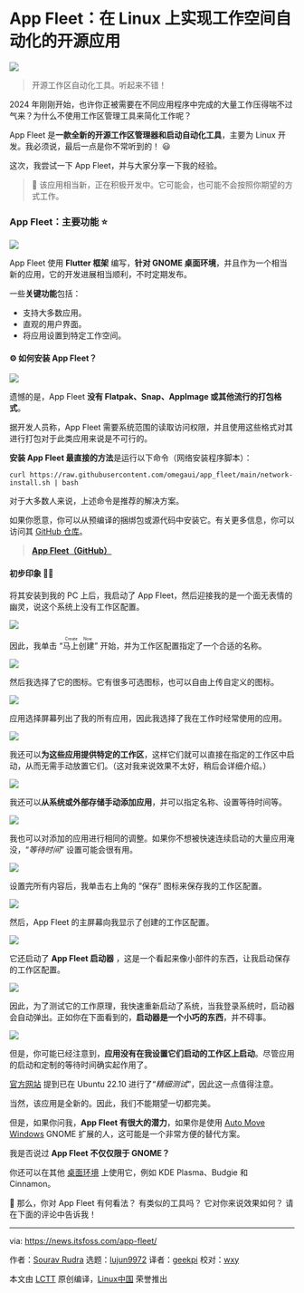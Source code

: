 [#]: subject: "App Fleet: Open-Source App to Automate Your Workspace on Linux"
[#]: via: "https://news.itsfoss.com/app-fleet/"
[#]: author: "Sourav Rudra https://news.itsfoss.com/author/sourav/"
[#]: collector: "lujun9972/lctt-scripts-1700446145"
[#]: translator: "geekpi"
[#]: reviewer: "wxy"
[#]: publisher: "wxy"
[#]: url: "https://linux.cn/article-16558-1.html"

App Fleet：在 Linux 上实现工作空间自动化的开源应用
======

![][0]

> 开源工作区自动化工具。听起来不错！

2024 年刚刚开始，也许你正被需要在不同应用程序中完成的大量工作压得喘不过气来？为什么不使用工作区管理工具来简化工作呢？

App Fleet 是**一款全新的开源工作区管理器和启动自动化工具**，主要为 Linux 开发。我必须说，最后一点是你不常听到的！ 😃

这次，我尝试一下 App Fleet，并与大家分享一下我的经验。

> 🚧 该应用相当新，正在积极开发中。它可能会，也可能不会按照你期望的方式工作。

### App Fleet：主要功能 ⭐

![][1]

App Fleet 使用 **Flutter 框架** 编写，**针对 GNOME 桌面环境**，并且作为一个相当新的应用，它的开发进展相当顺利，不时定期发布。

一些**关键功能**包括：

   * 支持大多数应用。
   * 直观的用户界面。
   * 将应用设置到特定工作空间。

#### ⚙️ 如何安装 App Fleet？

![][2]

遗憾的是，App Fleet **没有 Flatpak、Snap、AppImage 或其他流行的打包格式**。

据开发人员称，App Fleet 需要系统范围的读取访问权限，并且使用这些格式对其进行打包对于此类应用来说是不可行的。

**安装 App Fleet 最直接的方法**是运行以下命令（网络安装程序脚本）：

```
curl https://raw.githubusercontent.com/omegaui/app_fleet/main/network-install.sh | bash
```

对于大多数人来说，上述命令是推荐的解决方案。

如果你愿意，你可以从预编译的捆绑包或源代码中安装它。有关更多信息，你可以访问其 [GitHub 仓库][3]。

> **[App Fleet（GitHub）][3]**

#### 初步印象 👨‍💻

将其安装到我的 PC 上后，我启动了 App Fleet，然后迎接我的是一个面无表情的幽灵，说这个系统上没有工作区配置。

![][4]

因此，我单击 “<ruby>马上创建<rt>Create Now</rt></ruby>” 开始，并为工作区配置指定了一个合适的名称。

![][5]

然后我选择了它的图标。它有很多可选图标，也可以自由上传自定义的图标。

![][6]

应用选择屏幕列出了我的所有应用，因此我选择了我在工作时经常使用的应用。

![][7]

我还可以**为这些应用提供特定的工作区**，这样它们就可以直接在指定的工作区中启动，从而无需手动放置它们。（这对我来说效果不太好，稍后会详细介绍。）

![][8]

我还可以**从系统或外部存储手动添加应用**，并可以指定名称、设置等待时间等。

![][9]

我也可以对添加的应用进行相同的调整。如果你不想被快速连续启动的大量应用淹没，“_等待时间_” 设置可能会很有用。

![][10]

设置完所有内容后，我单击右上角的 “保存” 图标来保存我的工作区配置。

![][11]

然后，App Fleet 的主屏幕向我显示了创建的工作区配置。

![][12]

它还启动了 **App Fleet 启动器** ，这是一个看起来像小部件的东西，让我启动保存的工作区配置。

![][13]

因此，为了测试它的工作原理，我快速重新启动了系统，当我登录系统时，启动器会自动弹出。正如你在下面看到的，**启动器是一个小巧的东西**，并不碍事。

![][14]

但是，你可能已经注意到，**应用没有在我设置它们启动的工作区上启动**。尽管应用的启动和定制的等待时间确实起作用了。

[官方网站][15] 提到已在 Ubuntu 22.10 进行了“_精细测试_”，因此这一点值得注意。

当然，该应用是全新的。因此，我们不能期望一切都完美。

但是，如果你问我，**App Fleet 有很大的潜力**，如果你是使用 [Auto Move Windows][16] GNOME 扩展的人，这可能是一个非常方便的替代方案。

我是否说过 **App Fleet 不仅仅限于 GNOME？**

你还可以在其他 [桌面环境][17] 上使用它，例如 KDE Plasma、Budgie 和 Cinnamon。

💬 那么，你对 App Fleet 有何看法？ 有类似的工具吗？ 它对你来说效果如何？ 请在下面的评论中告诉我！

--------------------------------------------------------------------------------

via: https://news.itsfoss.com/app-fleet/

作者：[Sourav Rudra][a]
选题：[lujun9972][b]
译者：[geekpi](https://github.com/geekpi)
校对：[wxy](https://github.com/wxy)

本文由 [LCTT](https://github.com/LCTT/TranslateProject) 原创编译，[Linux中国](https://linux.cn/) 荣誉推出

[a]: https://news.itsfoss.com/author/sourav/
[b]: https://github.com/lujun9972
[1]: https://news.itsfoss.com/content/images/2024/01/App_Fleet_a.png
[2]: https://news.itsfoss.com/content/images/2024/01/App_Fleet_b.png
[3]: https://github.com/omegaui/app_fleet
[4]: https://news.itsfoss.com/content/images/2024/01/App_Fleet_c.png
[5]: https://news.itsfoss.com/content/images/2024/01/App_Fleet_d.png
[6]: https://news.itsfoss.com/content/images/2024/01/App_Fleet_e.png
[7]: https://news.itsfoss.com/content/images/2024/01/App_Fleet_f.png
[8]: https://news.itsfoss.com/content/images/2024/01/App_Fleet_g.png
[9]: https://news.itsfoss.com/content/images/2024/01/App_Fleet_i.png
[10]: https://news.itsfoss.com/content/images/2024/01/App_Fleet_j.png
[11]: https://news.itsfoss.com/content/images/2024/01/App_Fleet_h.png
[12]: https://news.itsfoss.com/content/images/2024/01/App_Fleet_k.png
[13]: https://news.itsfoss.com/content/images/2024/01/App_Fleet_l.png
[14]: https://news.itsfoss.com/content/images/2024/01/App_Fleet_m.gif
[15]: https://omegaui.github.io/app_fleet_webpage/
[16]: https://extensions.gnome.org/extension/16/auto-move-windows/
[17]: https://itsfoss.com/what-is-desktop-environment/
[18]: https://itsfoss.com/content/images/size/w256h256/2022/12/android-chrome-192x192.png
[0]: https://img.linux.net.cn/data/attachment/album/202401/15/160723kzdm578dhzmme3rr.jpg
